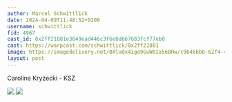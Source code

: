 ```yaml
---
author: Marcel Schwittlick
date: 2024-04-09T11:48:52+0200
username: schwittlick
fid: 4967
cast_id: 0x2ff21881e3649ead446c3f6e8d667683fcf77eb0
cast: https://warpcast.com/schwittlick/0x2ff21881
image: https://imagedelivery.net/BXluQx4ige9GuW0Ia56BHw/c9b46bbb-62f4-45eb-8f06-c81c1a023e00/original
layout: post
---
```

Caroline Kryzecki - KSZ  

![](https://imagedelivery.net/BXluQx4ige9GuW0Ia56BHw/c9b46bbb-62f4-45eb-8f06-c81c1a023e00/original)
![](https://imagedelivery.net/BXluQx4ige9GuW0Ia56BHw/99d4caf5-1253-4302-d576-4280adc78100/original)